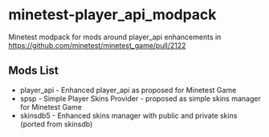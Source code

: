 # minetest-player_api_modpack
Minetest modpack for mods around player_api enhancements in https://github.com/minetest/minetest_game/pull/2122

## Mods List

- player_api - Enhanced player_api as proposed for Minetest Game
- spsp - Simple Player Skins Provider - proposed as simple skins manager for Minetest Game
- skinsdb5 - Enhanced skins manager with public and private skins (ported from skinsdb)
